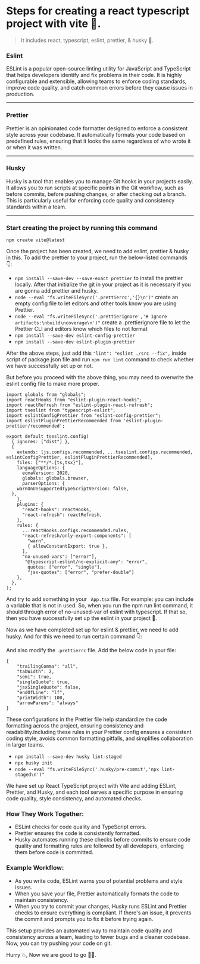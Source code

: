 # Steps for creating a react typescript project with vite 🙌.

> It includes react, typescript, eslint, prettier, & husky 🔧.

###  Eslint 
ESLint is a popular open-source linting utility for JavaScript and TypeScript that helps developers identify and fix problems in their code. It is highly configurable and extensible, allowing teams to enforce coding standards, improve code quality, and catch common errors before they cause issues in production.

--------- 
### Prettier
Prettier is an opinionated code formatter designed to enforce a consistent style across your codebase. It automatically formats your code based on predefined rules, ensuring that it looks the same regardless of who wrote it or when it was written.

---------
### Husky
Husky is a tool that enables you to manage Git hooks in your projects easily. It allows you to run scripts at specific points in the Git workflow, such as before commits, before pushing changes, or after checking out a branch. This is particularly useful for enforcing code quality and consistency standards within a team.

-------------

### Start creating the project by running this command
`` npm create vite@latest ``

Once the project has been created, we need to add eslint, prettier & husky in this.
To add the prettier to your project, run the below-listed commands 👇:
 - ``npm install --save-dev --save-exact prettier`` to install the prettier locally. After that initialize the git in your project as it is necessary if you are gonna add prettier and husky.
 - ``node --eval "fs.writeFileSync('.prettierrc','{}\n')"`` create an empty config file to let editors and other tools know you are using Prettier.
 - ``node --eval "fs.writeFileSync('.prettierignore','# Ignore artifacts:\nbuild\ncoverage\n')"`` create a .prettierignore file to let the Prettier CLI and editors know which files to not format
 - ``npm install --save-dev eslint-config-prettier``
 - ``npm install --save-dev eslint-plugin-prettier``

After the above steps, just add this ``"lint": "eslint ./src --fix",`` inside script of package.json file and run ``npm run lint`` command to check whether we have successfully set up or not.

But before you proceed with the above thing, you may need to overwrite the eslint config file to make more proper.

```` import js from "@eslint/js";
import globals from "globals";
import reactHooks from "eslint-plugin-react-hooks";
import reactRefresh from "eslint-plugin-react-refresh";
import tseslint from "typescript-eslint";
import eslintConfigPrettier from "eslint-config-prettier";
import eslintPluginPrettierRecommended from 'eslint-plugin-prettier/recommended';

export default tseslint.config(
  { ignores: ["dist"] },
  {
    extends: [js.configs.recommended, ...tseslint.configs.recommended, eslintConfigPrettier, eslintPluginPrettierRecommended],
    files: ["**/*.{ts,tsx}"],
    languageOptions: {
      ecmaVersion: 2020,
      globals: globals.browser,
      parserOptions: {
    warnOnUnsupportedTypeScriptVersion: false,
  },
    },
    plugins: {
      "react-hooks": reactHooks,
      "react-refresh": reactRefresh,
    },
    rules: {
      ...reactHooks.configs.recommended.rules,
      "react-refresh/only-export-components": [
        "warn",
        { allowConstantExport: true },
      ],
      "no-unused-vars": ["error"],
       "@typescript-eslint/no-explicit-any": "error",
        quotes: ["error", "single"],
        "jsx-quotes": ["error", "prefer-double"]
    },
  },
);
````
And try to add something in your ``` App.tsx``` file. For example: you can include a variable that is not in used.
So, when you run the npm run lint command, it should through error of no-unused-var of eslint with typescript. If that so, then you have successfully set up the eslint in your project 🎊.

Now as we have completed set up for eslint & prettier, we need to add husky. And for this we need to run certain command 👇:

And also modify the ```.prettierrc``` file. Add the below code in your file:
```` 
{
    "trailingComma": "all",
    "tabWidth": 2,
    "semi": true,
    "singleQuote": true,
    "jsxSingleQuote": false,
    "endOfLine": "lf",
    "printWidth": 100,
    "arrowParens": "always"
}
````

These configurations in the Prettier file help standardize the code formatting across the project, ensuring consistency and readability.Including these rules in your Prettier config ensures a consistent coding style, avoids common formatting pitfalls, and simplifies collaboration in larger teams.

- `` npm install --save-dev husky lint-staged ``
- `` npx husky init ``
- `` node --eval "fs.writeFileSync('.husky/pre-commit','npx lint-staged\n')" ``

We have set up React TypeScript project with Vite and adding ESLint, Prettier, and Husky, and each tool serves a specific purpose in ensuring code quality, style consistency, and automated checks. 

### How They Work Together:
- ESLint checks for code quality and TypeScript errors.
- Prettier ensures the code is consistently formatted.
- Husky automates running these checks before commits to ensure code quality and formatting rules are followed by all developers, enforcing them before code is committed.


### Example Workflow:
- As you write code, ESLint warns you of potential problems and style issues.
- When you save your file, Prettier automatically formats the code to maintain consistency.
- When you try to commit your changes, Husky runs ESLint and Prettier checks to ensure everything is compliant. If there's an issue, it prevents the commit and prompts you to fix it before trying again.

This setup provides an automated way to maintain code quality and consistency across a team, leading to fewer bugs and a cleaner codebase. Now, you can try pushing your code on git.

Hurry 💥, Now we are good to go 🥳🎉.
